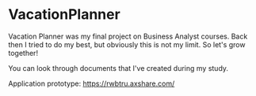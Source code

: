 # VacationPlanner
Vacation Planner was my final project on Business Analyst courses. Back then I tried to do my best, but obviously this is not my limit. So let's grow together!

You can look through documents that I've created during my study.

Application prototype:
https://rwbtru.axshare.com/
